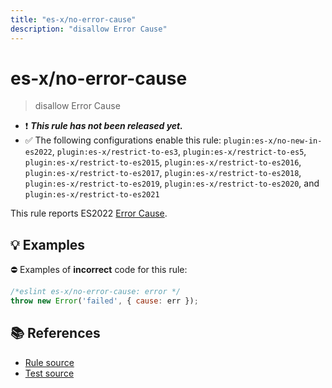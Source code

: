 ```yaml
---
title: "es-x/no-error-cause"
description: "disallow Error Cause"
---
```


# es-x/no-error-cause
> disallow Error Cause

- ❗ <badge text="This rule has not been released yet." vertical="middle" type="error"> ***This rule has not been released yet.*** </badge>
- ✅ The following configurations enable this rule: `plugin:es-x/no-new-in-es2022`, `plugin:es-x/restrict-to-es3`, `plugin:es-x/restrict-to-es5`, `plugin:es-x/restrict-to-es2015`, `plugin:es-x/restrict-to-es2016`, `plugin:es-x/restrict-to-es2017`, `plugin:es-x/restrict-to-es2018`, `plugin:es-x/restrict-to-es2019`, `plugin:es-x/restrict-to-es2020`, and `plugin:es-x/restrict-to-es2021`

This rule reports ES2022 [Error Cause](https://github.com/tc39/proposal-error-cause).

## 💡 Examples

⛔ Examples of **incorrect** code for this rule:

<eslint-playground type="bad">

```js
/*eslint es-x/no-error-cause: error */
throw new Error('failed', { cause: err });
```

</eslint-playground>

## 📚 References

- [Rule source](https://github.com/eslint-community/eslint-plugin-es-x/blob/master/lib/rules/no-error-cause.js)
- [Test source](https://github.com/eslint-community/eslint-plugin-es-x/blob/master/tests/lib/rules/no-error-cause.js)
